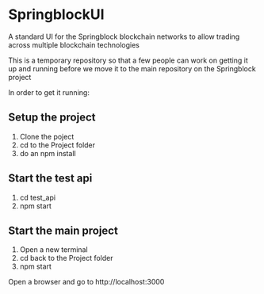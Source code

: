 # SpringblockUI
A standard UI for the Springblock blockchain networks to allow trading across multiple blockchain technologies

This is a temporary repository so that a few people can work on getting it up and running before we move it to the main repository on the Springblock project

In order to get it running:
## Setup the project

1. Clone the poject
2. cd to the Project folder
3. do an npm install

## Start the test api

1. cd test_api
2. npm start

## Start the main project

1. Open a new terminal
2. cd back to the Project folder
3. npm start

Open a browser and go to http://localhost:3000





